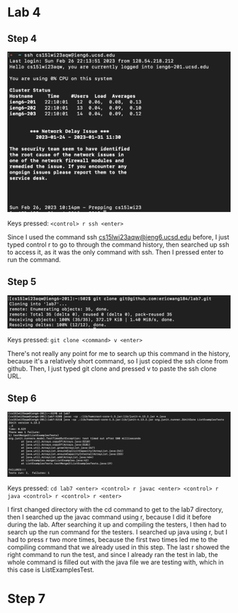# Lab 4

## Step 4

![Image](STEP4.png) 

Keys pressed: ```<control> r ssh <enter>```

Since I used the command ssh cs15lwi23aqw@ieng6.ucsd.edu before, I just typed control r to go to through the command history, then searched up ssh to access it, as it was the only command with ssh. Then I pressed enter to run the command. 

## Step 5
  
![Image](STEP5.png)
  
Keys pressed: ```git clone <command> v <enter>```
  
There's not really any point for me to search up this command in the history, because it's a relatively short command, so I just copied the ssh clone from github. Then, I just typed git clone and pressed <command> v to paste the ssh clone URL. 
  
## Step 6
  
![Image](STEP6.png) 
  
Keys pressed: ```cd lab7 <enter> <control> r javac <enter> <control> r java <control> r <control> r <enter>```
  
I first changed directory with the cd command to get to the lab7 directory, then I searched up the javac command using <control> r, because I did it before during the lab. After searching it up and compiling the testers, I then had to search up the run command for the testers. I searched up java using <control> r, but I had to press <control> r two more times, because the first two times led me to the compiling command that we already used in this step. The last <control> r showed the right command to run the test, and since I already ran the test in lab, the whole command is filled out with the java file we are testing with, which in this case is ListExamplesTest.

# Step 7
 


  

  
  
